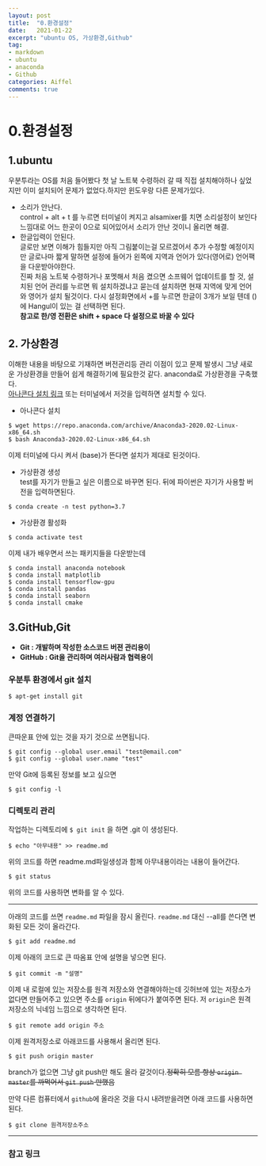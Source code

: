 ```yaml
---
layout: post
title:  "0.환경설정"
date:   2021-01-22
excerpt: "ubuntu OS, 가상환경,Github"
tag:
- markdown 
- ubuntu
- anaconda
- Github
categories: Aiffel
comments: true
---
```


# 0.환경설정
## 1.ubuntu  
우분투라는 OS를 처음 들어봤다 첫 날 노트북 수령하러 갈 때 직접 설치해야하나 싶었지만 이미 설치되어 문제가 없었다.하지만 윈도우랑 다른 문제가있다.
 - 소리가 안난다.  
 control + alt + t 를 누르면 터미널이 켜지고 alsamixer를 치면 소리설정이 보인다 느낌대로 어느 한곳이 0으로 되어있어서 소리가 안난 것이니 올리면 해결.
 - 한글입력이 안된다.  
 글로만 보면 이해가 힘들지만 아직 그림붙이는걸 모르겠어서 추가 수정할 예정이지만 글로나마 짧게 말하면 설정에 들어가 왼쪽에 지역과 언어가 있다(영어로)  언어팩을 다운받아야한다.  
 진짜 처음 노트북 수령하거나 포멧해서 처음 켰으면  소프웨어 업데이트를 할 것, 설치된 언어 관리를 누르면 뭐 설치하겠냐고 묻는데 설치하면 현재 지역에 맞게 언어와 영어가 설치 될것이다. 다시 설정화면에서 +를 누르면 한글이 3개가 보일 텐데 ()에 Hangul이 있는 걸 선택하면 된다.  
  **참고로 한/영 전환은 shift + space 다 설정으로 바꿀 수 있다**

## 2. 가상환경  
이해한 내용을 바탕으로 기재하면 버전관리등 관리 이점이 있고 문제 발생시 그냥 새로운 가상환경을 만들어 쉽게 해결하기에 필요한것 같다. anaconda로 가상환경을 구축했다.  
[아나콘다 설치 링크](https://www.anaconda.com/products/individual) 또는 터미널에서 저것을 입력하면 설치할 수 있다.  
- 아나콘다 설치  
``` 
$ wget https://repo.anaconda.com/archive/Anaconda3-2020.02-Linux-x86_64.sh
$ bash Anaconda3-2020.02-Linux-x86_64.sh
```
이제 터미널에 다시 켜서 (base)가 뜬다면 설치가 제대로 된것이다.
 - 가상환경 생성  
  test를 자기가 만들고 싶은 이름으로 바꾸면 된다. 뒤에 파이썬은 자기가 사용할 버전을 입력하면된다.
```terminal
$ conda create -n test python=3.7
```
- 가상환경 활성화 
```
$ conda activate test  
```
이제 내가 배우면서 쓰는 패키지들을 다운받는데 
```
$ conda install anaconda notebook
$ conda install matplotlib
$ conda install tensorflow-gpu
$ conda install pandas
$ conda install seaborn
$ conda install cmake 
```
## 3.GitHub,Git
- **Git : 개발하며 작성한 소스코드 버젼 관리용이**
- **GitHub : Git을 관리하며 여러사람과 협력용이**   

### **우분투 환경에서 git 설치**  

    $ apt-get install git

### **계정 연결하기**
큰따운표 안에 있는 것을 자기 것으로 쓰면됩니다.

    $ git config --global user.email "test@email.com"
    $ git config --global user.name "test"

만약 Git에 등록된 정보를 보고 싶으면   

    $ git config -l

### **디렉토리 관리**
작업하는 디렉토리에 `$ git init` 을 하면 .git 이 생성된다.

    $ echo "아무내용" >> readme.md

위의 코드를 하면 readme.md파일생성과 함께 아무내용이라는 내용이 들어간다.


    $ git status 

위의 코드를 사용하면 변화를 알 수 있다.  

---
아래의 코드를 쓰면 `readme.md` 파일을 잠시 올린다. `readme.md` 대신 --all를 쓴다면 변화된 모든 것이 올라간다.

    $ git add readme.md 

이제 아래의 코드로 큰 따옴표 안에 설명을 넣으면 된다.

    $ git commit -m "설명"

이제 내 로컬에 있는 저장소를 원격 저장소와 연결해야하는데 깃허브에 있는 저장소가 없다면 만들어주고 있으면 주소를 `origin` 뒤에다가 붙여주면 된다. 저 `origin`은 원격 저장소의 닉네임 느낌으로 생각하면 된다.

    $ git remote add origin 주소

이제 원격저장소로 아래코드를 사용해서 올리면 된다.

    $ git push origin master  

branch가 없으면 그냥 git push만 해도 올라 갈것이다.~~정확히 모름 항상 `origin master`를 까먹어서 `git push` 만했음~~

만약 다른 컴퓨터에서 `github`에 올라온 것을 다시 내려받을려면 아래 코드를 사용하면 된다.

    $ git clone 원격저장소주소
---

### 참고 링크
